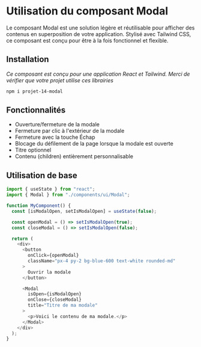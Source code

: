 # Utilisation du composant Modal

Le composant Modal est une solution légère et réutilisable pour afficher des contenus en superposition de votre application. Stylisé avec Tailwind CSS, ce composant est conçu pour être à la fois fonctionnel et flexible.

## Installation

_Ce composant est conçu pour une application React et Tailwind. Merci de vérifier que votre projet utilise ces librairies_

```bash
npm i projet-14-modal
```

## Fonctionnalités

- Ouverture/fermeture de la modale
- Fermeture par clic à l'extérieur de la modale
- Fermeture avec la touche Échap
- Blocage du défilement de la page lorsque la modale est ouverte
- Titre optionnel
- Contenu (children) entièrement personnalisable

## Utilisation de base

```ts
import { useState } from "react";
import { Modal } from "./components/ui/Modal";

function MyComponent() {
  const [isModalOpen, setIsModalOpen] = useState(false);

  const openModal = () => setIsModalOpen(true);
  const closeModal = () => setIsModalOpen(false);

  return (
    <div>
      <button
        onClick={openModal}
        className="px-4 py-2 bg-blue-600 text-white rounded-md"
      >
        Ouvrir la modale
      </button>

      <Modal
        isOpen={isModalOpen}
        onClose={closeModal}
        title="Titre de ma modale"
      >
        <p>Voici le contenu de ma modale.</p>
      </Modal>
    </div>
  );
}
```

